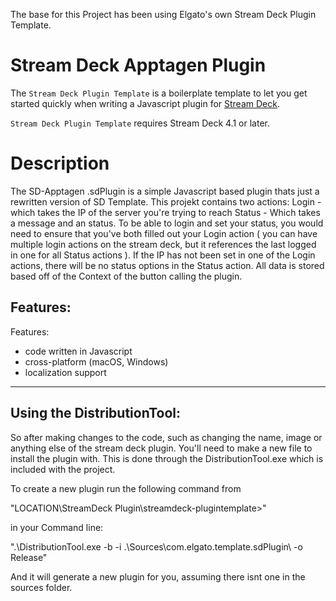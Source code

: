 The base for this Project has been using Elgato's own Stream Deck Plugin Template.

# Stream Deck Apptagen Plugin

The `Stream Deck Plugin Template` is a boilerplate template to let you get started quickly when writing a Javascript plugin for [Stream Deck](https://developer.elgato.com/documentation/stream-deck/).

`Stream Deck Plugin Template` requires Stream Deck 4.1 or later.

# Description
The SD-Apptagen .sdPlugin is a simple Javascript based plugin thats just a rewritten version of SD Template.
This projekt contains two actions:
Login - which takes the IP of the server you're trying to reach
Status - Which takes a message and an status.
To be able to login and set your status, you would need to ensure that you've both filled out your Login action ( you can have multiple login actions on the stream deck, but it references the last logged in one for all Status actions ). If the IP has not been set in one of the Login actions, there will be no status options in the Status action.
All data is stored based off of the Context of the button calling the plugin.

## Features:

Features:
- code written in Javascript
- cross-platform (macOS, Windows)
- localization support
----

## Using the DistributionTool:
So after making changes to the code, such as changing the name, image or anything else of the stream deck plugin. You'll need to make a new file to install the plugin with. This is done through the DistributionTool.exe which is included with the project.

To create a new plugin run the following command from

"LOCATION\StreamDeck Plugin\streamdeck-plugintemplate>"

in your Command line:

".\DistributionTool.exe -b -i .\Sources\com.elgato.template.sdPlugin\ -o Release"

And it will generate a new plugin for you, assuming there isnt one in the sources folder. 
